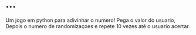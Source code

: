 # ...
Um jogo em python para adivinhar o numero!
Pega o valor do usuario, Depois o numero de randomizaçoes e repete 10 vezes até o usuario acertar.
